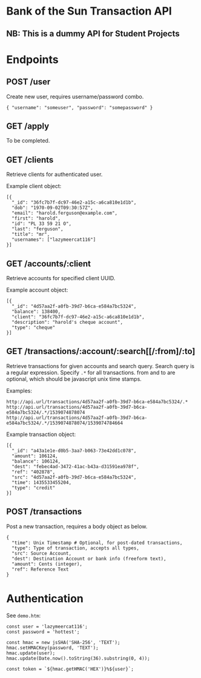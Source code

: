# Bank of the Sun Transaction API
## NB: This is a dummy API for Student Projects

# Endpoints

## POST /user
Create new user, requires username/password combo.
```
{ "username": "someuser", "password": "somepassword" }
```

## GET /apply
To be completed.

## GET /clients
Retrieve clients for authenticated user.

Example client object:
```
[{
  "_id": "36fc7b7f-dc97-46e2-a15c-a6ca810e1d1b",
  "dob": "1970-09-02T09:30:57Z",
  "email": "harold.ferguson@example.com",
  "first": "harold",
  "id": "PL 33 59 21 O",
  "last": "ferguson",
  "title": "mr",
  "usernames": ["lazymeercat116"]
}]
```

## GET /accounts/:client
Retrieve accounts for specified client UUID.

Example account object:
```
[{
  "_id": "4d57aa2f-a0fb-39d7-b6ca-e584a7bc5324",
  "balance": 138400,
  "client": "36fc7b7f-dc97-46e2-a15c-a6ca810e1d1b",
  "description": "harold's cheque account",
  "type": "cheque"
}]
```

## GET /transactions/:account/:search[[/:from]/:to]
Retrieve transactions for given accounts and search query.
Search query is a regular expression. Specify `.*` for all transactions.
from and to are optional, which should be javascript unix time stamps.

Examples:
```
http://api.url/transactions/4d57aa2f-a0fb-39d7-b6ca-e584a7bc5324/.*
http://api.url/transactions/4d57aa2f-a0fb-39d7-b6ca-e584a7bc5324/.*/1539074878074
http://api.url/transactions/4d57aa2f-a0fb-39d7-b6ca-e584a7bc5324/.*/1539074878074/1539074784664
```

Example transaction object:
```
[{
  "_id": "a43a1e1e-d0b5-3aa7-b063-73e42dd1c078",
  "amount": 106124,
  "balance": 106124,
  "dest": "febec4ad-3472-41ac-b43a-d31591ea978f",
  "ref": "402878",
  "src": "4d57aa2f-a0fb-39d7-b6ca-e584a7bc5324",
  "time": 1435533455204,
  "type": "credit"
}]
```

## POST /transactions
Post a new transaction, requires a body object as below.

```
{
  "time": Unix Timestamp # Optional, for post-dated transactions,
  "type": Type of transaction, accepts all types,
  "src": Source Account,
  "dest": Destination Account or bank info (freeform text),
  "amount": Cents (integer),
  "ref": Reference Text
}
```
# Authentication
See `demo.htm`:

```
const user = 'lazymeercat116';
const password = 'hottest';

const hmac = new jsSHA('SHA-256', 'TEXT');
hmac.setHMACKey(password, 'TEXT');
hmac.update(user);
hmac.update(Date.now().toString(36).substring(0, 4));

const token = `${hmac.getHMAC('HEX')}%${user}`;
```
